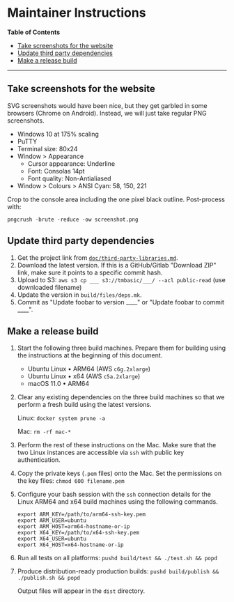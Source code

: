 # Maintainer Instructions

<!-- update the table of contents with: doctoc --github maintainer-instructions.md -->
<!-- START doctoc generated TOC please keep comment here to allow auto update -->
<!-- DON'T EDIT THIS SECTION, INSTEAD RE-RUN doctoc TO UPDATE -->
**Table of Contents**

- [Take screenshots for the website](#take-screenshots-for-the-website)
- [Update third party dependencies](#update-third-party-dependencies)
- [Make a release build](#make-a-release-build)

<!-- END doctoc generated TOC please keep comment here to allow auto update -->

___

## Take screenshots for the website
SVG screenshots would have been nice, but they get garbled in some browsers (Chrome on Android). Instead, we will just take regular PNG screenshots.

- Windows 10 at 175% scaling
- PuTTY
- Terminal size: 80x24
- Window > Appearance
    - Cursor appearance: Underline
    - Font: Consolas 14pt
    - Font quality: Non-Antialiased
- Window > Colours > ANSI Cyan: 58, 150, 221

Crop to the console area including the one pixel black outline. Post-process with:

```
pngcrush -brute -reduce -ow screenshot.png
```

## Update third party dependencies

1. Get the project link from [`doc/third-party-libraries.md`](https://github.com/electroly/tmbasic/blob/master/doc/third-party-libraries.md).
1. Download the latest version. If this is a GitHub/Gitlab "Download ZIP" link, make sure it points to a specific commit hash.
1. Upload to S3: `aws s3 cp ___ s3://tmbasic/___/ --acl public-read` (use downloaded filename)
1. Update the version in `build/files/deps.mk`.
1. Commit as "Update foobar to version ____" or "Update foobar to commit ____".

## Make a release build
1. Start the following three build machines. Prepare them for building using the instructions at the beginning of this document.

    - Ubuntu Linux &bull; ARM64 (AWS `c6g.2xlarge`)
    - Ubuntu Linux &bull; x64 (AWS `c5a.2xlarge`)
    - macOS 11.0 &bull; ARM64

1. Clear any existing dependencies on the three build machines so that we perform a fresh build using the latest versions.

    Linux: `docker system prune -a`

    Mac: `rm -rf mac-*`

1. Perform the rest of these instructions on the Mac. Make sure that the two Linux instances are accessible via `ssh` with public key authentication.

1. Copy the private keys (`.pem` files) onto the Mac. Set the permissions on the key files: `chmod 600 filename.pem`

1. Configure your bash session with the `ssh` connection details for the Linux ARM64 and x64 build machines using the following commands.

    ```
    export ARM_KEY=/path/to/arm64-ssh-key.pem
    export ARM_USER=ubuntu
    export ARM_HOST=arm64-hostname-or-ip
    export X64_KEY=/path/to/x64-ssh-key.pem
    export X64_USER=ubuntu
    export X64_HOST=x64-hostname-or-ip
    ```

1. Run all tests on all platforms: `pushd build/test && ./test.sh && popd`

1. Produce distribution-ready production builds: `pushd build/publish && ./publish.sh && popd`

    Output files will appear in the `dist` directory.
